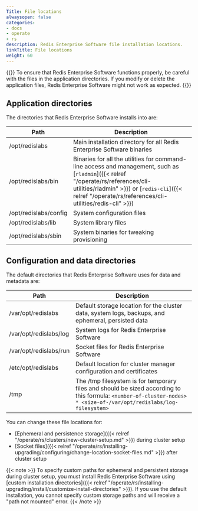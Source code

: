 ```yaml
---
Title: File locations
alwaysopen: false
categories:
- docs
- operate
- rs
description: Redis Enterprise Software file installation locations.
linkTitle: File locations
weight: 60
---
```

{{<warning>}}
To ensure that Redis Enterprise Software functions properly, be careful with the files in the application directories. If you modify or delete the application files, Redis Enterprise Software might not work as expected.
{{</warning>}}

## Application directories

The directories that Redis Enterprise Software installs into are:

| **Path** | **Description** |
|------------|-----------------|
| /opt/redislabs | Main installation directory for all Redis Enterprise Software binaries |
| /opt/redislabs/bin | Binaries for all the utilities for command-line access and management, such as [`rladmin`]({{< relref "/operate/rs/references/cli-utilities/rladmin" >}}) or [`redis-cli`]({{< relref "/operate/rs/references/cli-utilities/redis-cli" >}}) |
| /opt/redislabs/config | System configuration files |
| /opt/redislabs/lib | System library files |
| /opt/redislabs/sbin | System binaries for tweaking provisioning |

## Configuration and data directories

The default directories that Redis Enterprise Software uses for data and metadata are:

| **Path** | **Description** |
|------------|-----------------|
| /var/opt/redislabs | Default storage location for the cluster data, system logs, backups, and ephemeral, persisted data |
| /var/opt/redislabs/log | System logs for Redis Enterprise Software |
| /var/opt/redislabs/run | Socket files for Redis Enterprise Software |
| /etc/opt/redislabs | Default location for cluster manager configuration and certificates |
| /tmp | The /tmp filesystem is for temporary files and should be sized according to this formula: `<number-of-cluster-nodes> * <size-of-/var/opt/redislabs/log-filesystem>`  |

You can change these file locations for:

- [Ephemeral and persistence storage]({{< relref "/operate/rs/clusters/new-cluster-setup.md" >}}) during cluster setup
- [Socket files]({{< relref "/operate/rs/installing-upgrading/configuring/change-location-socket-files.md" >}}) after cluster setup

{{< note >}}
To specify custom paths for ephemeral and persistent storage during cluster setup, you must install Redis Enterprise Software using [custom installation directories]({{< relref "/operate/rs/installing-upgrading/install/customize-install-directories" >}}). If you use the default installation, you cannot specify custom storage paths and will receive a "path not mounted" error.
{{< /note >}}
